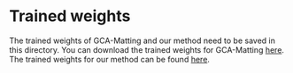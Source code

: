 # Trained weights

The trained weights of GCA-Matting and our method need to be saved in this directory.
You can download the trained weights for GCA-Matting [here](https://drive.google.com/file/d/1nqcxc9tchSy2mnhP6hG87bOrdpb4dOYn/view?usp=sharing).
The trained weights for our method can be found [here](https://drive.google.com/file/d/11NmpdPvCpzBeVDi44q4s7fOrOsfUzO5R/view?usp=sharing).
